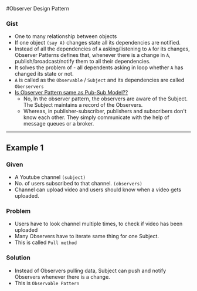 #Observer Design Pattern

### Gist
- One to many relationship between objects
- If one object `(say A)` changes state all its dependencies are notified.
- Instead of all the dependencies of `A` asking/listening to `A` for its changes, Observer Patterns defines that, whenever there is a change in `A`, publish/broadcast/notify them to all their dependencies.
- It solves the problem of - all dependents asking in loop whether `A` has changed its state or not.
- `A` is called as the `Observable` / `Subject` and its dependencies are called `Oberservers`
- [Is Observer Pattern same as Pub-Sub Model??](https://medium.com/better-programming/observer-vs-pub-sub-pattern-50d3b27f838c)   
    - No, In the observer pattern, the observers are aware of the Subject. The Subject maintains a record of the Observers. 
    - Whereas, in publisher-subscriber, publishers and subscribers don't know each other. They simply communicate with the help of message queues or a broker.
---

## Example 1

### Given 

- A Youtube channel `(subject)`
- No. of users subscribed to that channel. `(observers)`
- Channel can upload video and users should know when a video gets uploaded.

### Problem

- Users have to look channel multiple times, to check if video has been uploaded
- Many Observers have to iterate same thing for one Subject. 
- This is called `Pull method`

### Solution

- Instead of Observers pulling data, Subject can push and notify Observers whenever there is a change.
- This is `Observable Pattern`